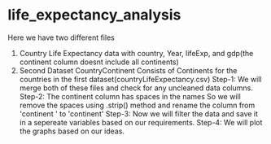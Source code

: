 # life_expectancy_analysis
Here we have two different files
  1) Country Life Expectancy data with country, Year, lifeExp, and gdp(the continent column doesnt include all continents)
  2) Second Dataset CountryContinent Consists of Continents for the countries in the first dataset(countryLifeExpectancy.csv)
  Step-1:
    We will merge both of these files and check for any uncleaned data columns.
  Step-2:
    The continent column has spaces in the names
    So we will remove the spaces using .strip() method and rename the column from 'continent ' to 'continent'
  Step-3:
    Now we will filter the data and save it in a sepereate variables based on our requirements.
  Step-4:
    We will plot the graphs based on our ideas.
